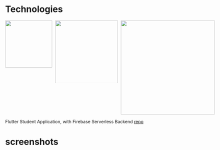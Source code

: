 
# Technologies
<div style="display: flex; width: 100%; gap: 10px">
<img src="https://miro.medium.com/v2/resize:fit:1400/0*GAeU_1Z3ouJ3Mkrf.png" width="150">
<img src="https://encrypted-tbn0.gstatic.com/images?q=tbn:ANd9GcQIE6JnLSWZZPmpn-vs1HImSRf67srWRs0Uf4qPZ1CAww&s" width="200">

<img src="https://encrypted-tbn0.gstatic.com/images?q=tbn:ANd9GcTSGL8ev--JdQXznICkrSOTg3NrltbVo76qq9qSJSQI&s" width="300">
</div>

Flutter Student Application, with Firebase Serverless Backend [repo](https://github.com/pavankumar-v/Student_app/) 

# screenshots
